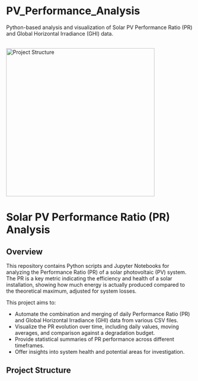 # PV_Performance_Analysis
Python-based analysis and visualization of Solar PV Performance Ratio (PR) and Global Horizontal Irradiance (GHI) data.

<br>
<img src="path/to/your/project_structure.png" alt="Project Structure" width="400">
<br>

# Solar PV Performance Ratio (PR) Analysis

## Overview

This repository contains Python scripts and Jupyter Notebooks for analyzing the Performance Ratio (PR) of a solar photovoltaic (PV) system. The PR is a key metric indicating the efficiency and health of a solar installation, showing how much energy is actually produced compared to the theoretical maximum, adjusted for system losses.

This project aims to:
* Automate the combination and merging of daily Performance Ratio (PR) and Global Horizontal Irradiance (GHI) data from various CSV files.
* Visualize the PR evolution over time, including daily values, moving averages, and comparison against a degradation budget.
* Provide statistical summaries of PR performance across different timeframes.
* Offer insights into system health and potential areas for investigation.

## Project Structure
